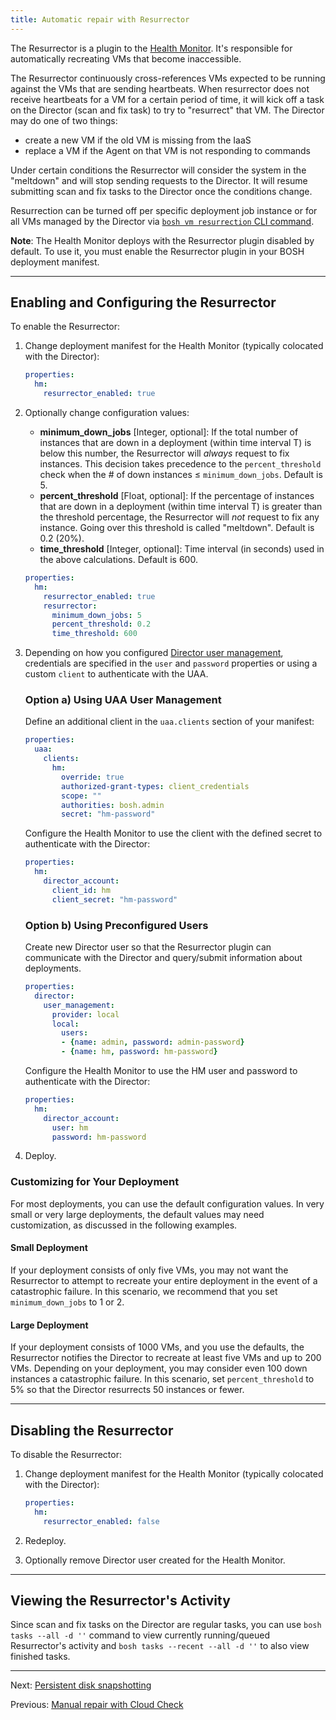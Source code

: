 ```yaml
---
title: Automatic repair with Resurrector
---
```


The Resurrector is a plugin to the [Health Monitor](bosh-components.md#health-monitor). It's responsible for automatically recreating VMs that become inaccessible.

The Resurrector continuously cross-references VMs expected to be running against the VMs that are sending heartbeats. When resurrector does not receive heartbeats for a VM for a certain period of time, it will kick off a task on the Director (scan and fix task) to try to "resurrect" that VM. The Director may do one of two things:

- create a new VM if the old VM is missing from the IaaS
- replace a VM if the Agent on that VM is not responding to commands

Under certain conditions the Resurrector will consider the system in the "meltdown" and will stop sending requests to the Director. It will resume submitting scan and fix tasks to the Director once the conditions change.

Resurrection can be turned off per specific deployment job instance or for all VMs managed by the Director via [`bosh vm resurrection` CLI command](sysadmin-commands.md#vm-resurrection).

<p class='note'><strong>Note</strong>: The Health Monitor deploys with the Resurrector plugin disabled by default. To use it, you must enable the Resurrector plugin in your BOSH deployment manifest.</p>

---
## Enabling and Configuring the Resurrector <a id="enable"></a>

To enable the Resurrector:

1. Change deployment manifest for the Health Monitor (typically colocated with the Director):

    ```yaml
    properties:
      hm:
        resurrector_enabled: true
    ```

1. Optionally change configuration values:
    * **minimum\_down\_jobs** [Integer, optional]: If the total number of instances that are down in a deployment (within time interval T) is below this number, the Resurrector will _always_ request to fix instances. This decision takes precedence to the `percent_threshold` check when the # of down instances ≤ `minimum_down_jobs`. Default is 5.
    * **percent_threshold** [Float, optional]: If the percentage of instances that are down in a deployment (within time interval T) is greater than the threshold percentage, the Resurrector will _not_ request to fix any instance. Going over this threshold is called "meltdown". Default is 0.2 (20%).
    * **time_threshold** [Integer, optional]: Time interval (in seconds) used in the above calculations. Default is 600.

    ```yaml
    properties:
      hm:
        resurrector_enabled: true
        resurrector:
          minimum_down_jobs: 5
          percent_threshold: 0.2
          time_threshold: 600
    ```

1. Depending on how you configured [Director user management](director-users.md), credentials are specified in the `user` and `password` properties or using a custom `client` to authenticate with the UAA.

    ### <a id="uaa-client"></a> Option a) Using UAA User Management

    Define an additional client in the `uaa.clients` section of your manifest:

    ```yaml
    properties:
      uaa:
        clients:
          hm:
            override: true
            authorized-grant-types: client_credentials
            scope: ""
            authorities: bosh.admin
            secret: "hm-password"
    ```

    Configure the Health Monitor to use the client with the defined secret to authenticate with the Director:

    ```yaml
    properties:
      hm:
        director_account:
          client_id: hm
          client_secret: "hm-password"
    ```

    ### <a id="preconfigured-users"></a> Option b) Using Preconfigured Users

    Create new Director user so that the Resurrector plugin can communicate with the Director and query/submit information about deployments.

    ```yaml
    properties:
      director:
        user_management:
          provider: local
          local:
            users:
            - {name: admin, password: admin-password}
            - {name: hm, password: hm-password}
    ```

    Configure the Health Monitor to use the HM user and password to authenticate with the Director:

    ```yaml
    properties:
      hm:
        director_account:
          user: hm
          password: hm-password
    ```

1. Deploy.


### Customizing for Your Deployment <a id="customize"></a>

For most deployments, you can use the default configuration values. In very small or very large deployments, the default values may need customization, as discussed in the following examples.

#### Small Deployment

If your deployment consists of only five VMs, you may not want the Resurrector to attempt to recreate your entire deployment in the event of a catastrophic failure. In this scenario, we recommend that you set `minimum_down_jobs` to 1 or 2.

#### Large Deployment

If your deployment consists of 1000 VMs, and you use the defaults, the Resurrector notifies the Director to recreate at least five VMs and up to 200 VMs. Depending on your deployment, you may consider even 100 down instances a catastrophic failure. In this scenario, set `percent_threshold` to 5% so that the Director resurrects 50 instances or fewer.

---
## Disabling the Resurrector <a id="disable"></a>

To disable the Resurrector:

1. Change deployment manifest for the Health Monitor (typically colocated with the Director):

    ```yaml
    properties:
      hm:
        resurrector_enabled: false
    ```

1. Redeploy.

1. Optionally remove Director user created for the Health Monitor.

---
## Viewing the Resurrector's Activity <a id="audit"></a>

Since scan and fix tasks on the Director are regular tasks, you can use `bosh tasks --all -d ''` command to view currently running/queued Resurrector's activity and `bosh tasks --recent --all -d ''` to also view finished tasks.

---
Next: [Persistent disk snapshotting](snapshots.md)

Previous: [Manual repair with Cloud Check](cck.md)
